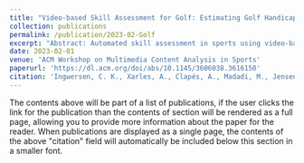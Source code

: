 ```yaml
---
title: "Video-based Skill Assessment for Golf: Estimating Golf Handicap"
collection: publications
permalink: /publication/2023-02-Golf
excerpt: "Abstract: Automated skill assessment in sports using video-based analysis holds great potential for revolutionizing coaching methodologies. This paper focuses on the problem of skill determination in golfers by leveraging deep learning models applied to a large database of video recordings of golf swings. We investigate different regression, ranking and classification based methods and compare to a simple baseline approach. The performance is evaluated using mean squared error (MSE) as well as computing the percentages of correctly ranked pairs based on the Kendall correlation. Our results demonstrate an improvement over the baseline, with a 35% lower mean squared error and 68% correctly ranked pairs. However, achieving fine-grained skill assessment remains challenging. This work contributes to the development of AI-driven coaching systems and advances the understanding of video-based skill determination in the context of golf."
date: 2023-02-01
venue: 'ACM Workshop on Multimedia Content Analysis in Sports'
paperurl: 'https://dl.acm.org/doi/abs/10.1145/3606038.3616150'
citation: 'Ingwersen, C. K., Xarles, A., Clapés, A., Madadi, M., Jensen, J. N., Hannemose, M. R., ... & Escalera, S. (2023, October). Video-based Skill Assessment for Golf: Estimating Golf Handicap. In Proceedings of the 6th International Workshop on Multimedia Content Analysis in Sports (pp. 31-39).'
---
```


The contents above will be part of a list of publications, if the user clicks the link for the publication than the contents of section will be rendered as a full page, allowing you to provide more information about the paper for the reader. When publications are displayed as a single page, the contents of the above "citation" field will automatically be included below this section in a smaller font.